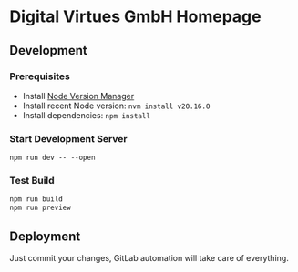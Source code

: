 # Digital Virtues GmbH Homepage

## Development

### Prerequisites

-   Install [Node Version Manager](https://github.com/nvm-sh/nvm?tab=readme-ov-file#installing-and-updating)
-   Install recent Node version: `nvm install v20.16.0`
-   Install dependencies: `npm install`

### Start Development Server

`npm run dev -- --open`

### Test Build

```sh
npm run build
npm run preview
```

## Deployment

Just commit your changes, GitLab automation will take care of everything.
